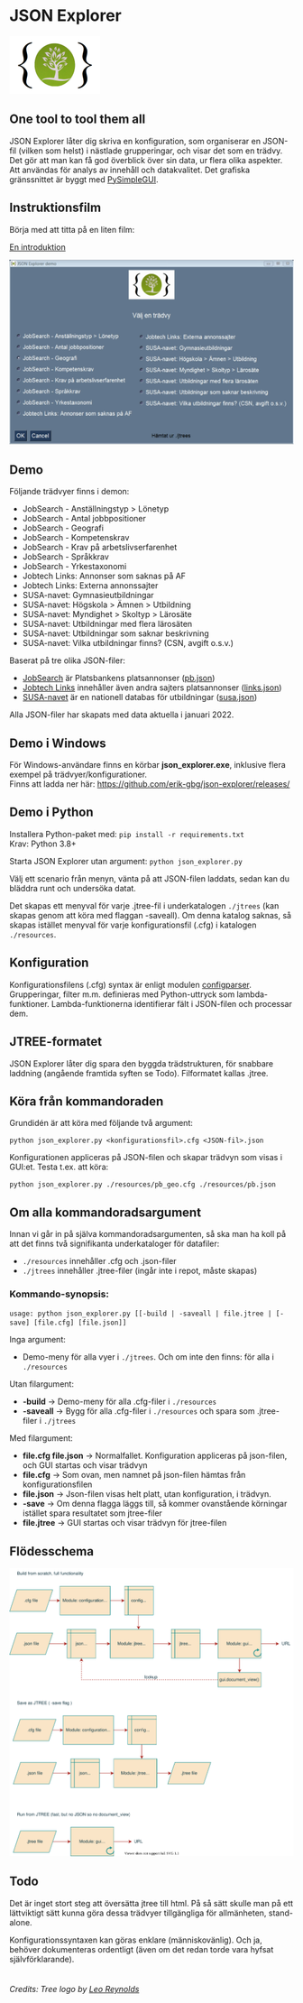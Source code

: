 # JSON Explorer

![](images/logo.png)

## One tool to tool them all

JSON Explorer låter dig skriva en konfiguration, som organiserar en JSON-fil (vilken som helst) i nästlade grupperingar, och visar det som en trädvy. 
Det gör att man kan få god överblick över sin data, ur flera olika aspekter. 
Att användas för analys av innehåll och datakvalitet. 
Det grafiska gränssnittet är byggt med [PySimpleGUI](https://pysimplegui.readthedocs.io/).

## Instruktionsfilm

Börja med att titta på en liten film:

[En introduktion](https://ia801403.us.archive.org/27/items/json-explorer-en-introduktion/JSON%20Explorer%20-%20En%20introduktion.webm)

[![](images/thumb.png)](https://ia801403.us.archive.org/27/items/json-explorer-en-introduktion/JSON%20Explorer%20-%20En%20introduktion.webm)

## Demo

Följande trädvyer finns i demon:
* JobSearch - Anställningstyp > Lönetyp
* JobSearch - Antal jobbpositioner
* JobSearch - Geografi
* JobSearch - Kompetenskrav
* JobSearch - Krav på arbetslivserfarenhet
* JobSearch - Språkkrav
* JobSearch - Yrkestaxonomi
* Jobtech Links: Annonser som saknas på AF
* Jobtech Links: Externa annonssajter
* SUSA-navet: Gymnasieutbildningar
* SUSA-navet: Högskola > Ämnen > Utbildning
* SUSA-navet: Myndighet > Skoltyp > Lärosäte
* SUSA-navet: Utbildningar med flera lärosäten
* SUSA-navet: Utbildningar som saknar beskrivning
* SUSA-navet: Vilka utbildningar finns? (CSN, avgift o.s.v.)

Baserat på tre olika JSON-filer:
* [JobSearch](https://jobsearch.api.jobtechdev.se/) är Platsbankens platsannonser ([pb.json](https://jobstream.api.jobtechdev.se/))
* [Jobtech Links](https://links.api.jobtechdev.se/) innehåller även andra sajters platsannonser ([links.json](https://data.jobtechdev.se/annonser/jobtechlinks/index.html))
* [SUSA-navet](https://susanavet2.skolverket.se/swagger-ui/) är en nationell databas för utbildningar ([susa.json](https://gitlab.com/arbetsformedlingen/education/education-scraping))

Alla JSON-filer har skapats med data aktuella i januari 2022.

## Demo i Windows

För Windows-användare finns en körbar **json_explorer.exe**, inklusive flera exempel på trädvyer/konfigurationer.   
Finns att ladda ner här: https://github.com/erik-gbg/json-explorer/releases/

## Demo i Python

Installera Python-paket med: `pip install -r requirements.txt`  
Krav: Python 3.8+  

Starta JSON Explorer utan argument: `python json_explorer.py`

Välj ett scenario från menyn, vänta på att JSON-filen laddats, sedan kan du bläddra runt och undersöka datat.

Det skapas ett menyval för varje .jtree-fil i underkatalogen `./jtrees` (kan skapas genom att köra med flaggan -saveall). Om denna katalog saknas, så skapas istället menyval för varje konfigurationsfil (.cfg) i katalogen `./resources`. 

## Konfiguration

Konfigurationsfilens (.cfg) syntax är enligt modulen [configparser](https://docs.python.org/3/library/configparser.html). 
Grupperingar, filter m.m. definieras med Python-uttryck som lambda-funktioner. 
Lambda-funktionerna identifierar fält i JSON-filen och processar dem.

## JTREE-formatet

JSON Explorer låter dig spara den byggda trädstrukturen, för snabbare laddning (angående framtida syften se Todo). 
Filformatet kallas .jtree.

## Köra från kommandoraden

Grundidén är att köra med följande två argument:

    python json_explorer.py <konfigurationsfil>.cfg <JSON-fil>.json

Konfigurationen appliceras på JSON-filen och skapar trädvyn som visas i GUI:et. Testa t.ex. att köra:

    python json_explorer.py ./resources/pb_geo.cfg ./resources/pb.json

## Om alla kommandoradsargument

Innan vi går in på själva kommandoradsargumenten, så ska man ha koll på att det finns två signifikanta underkataloger för datafiler:
* `./resources` innehåller .cfg och .json-filer
* `./jtrees` innehåller .jtree-filer (ingår inte i repot, måste skapas)

### Kommando-synopsis:

    usage: python json_explorer.py [[-build | -saveall | file.jtree | [-save] [file.cfg] [file.json]]

Inga argument:
* Demo-meny för alla vyer i `./jtrees`. Och om inte den finns: för alla i `./resources`

Utan filargument:  
* **-build** -> Demo-meny för alla .cfg-filer i `./resources`
* **-saveall** -> Bygg för alla .cfg-filer i `./resources` och spara som .jtree-filer i `./jtrees`

Med filargument:  
* **file.cfg file.json** -> Normalfallet. Konfiguration appliceras på json-filen, och GUI startas och visar trädvyn
* **file.cfg** -> Som ovan, men namnet på json-filen hämtas från konfigurationsfilen
* **file.json** -> Json-filen visas helt platt, utan konfiguration, i trädvyn.
* **-save** -> Om denna flagga läggs till, så kommer ovanstående körningar istället spara resultatet som jtree-filer
* **file.jtree** -> GUI startas och visar trädvyn för jtree-filen


## Flödesschema

![](images/flowcharts.svg)

## Todo

Det är inget stort steg att översätta jtree till html. 
På så sätt skulle man på ett lättviktigt sätt kunna göra dessa trädvyer tillgängliga för allmänheten, stand-alone.

Konfigurationssyntaxen kan göras enklare (människovänlig). Och ja, behöver dokumenteras ordentligt (även om det redan torde vara hyfsat självförklarande).
<br />
<br />
###### Credits: Tree logo by [Leo Reynolds](https://www.flickr.com/photos/lwr/49983862402)

